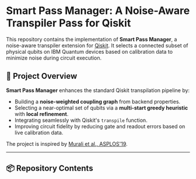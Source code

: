 # Smart Pass Manager: A Noise-Aware Transpiler Pass for Qiskit

This repository contains the implementation of **Smart Pass Manager**, a noise-aware transpiler extension for [Qiskit](https://qiskit.org/). It selects a connected subset of physical qubits on IBM Quantum devices based on calibration data to minimize noise during circuit execution.

## 🚀 Project Overview

**Smart Pass Manager** enhances the standard Qiskit transpilation pipeline by:

- Building a **noise-weighted coupling graph** from backend properties.
- Selecting a near-optimal set of qubits via a **multi-start greedy heuristic** with **local refinement**.
- Integrating seamlessly with Qiskit's `transpile` function.
- Improving circuit fidelity by reducing gate and readout errors based on live calibration data.

The project is inspired by [Murali et al., ASPLOS'19](https://arxiv.org/abs/1901.11054).

---

## 📦 Repository Contents
